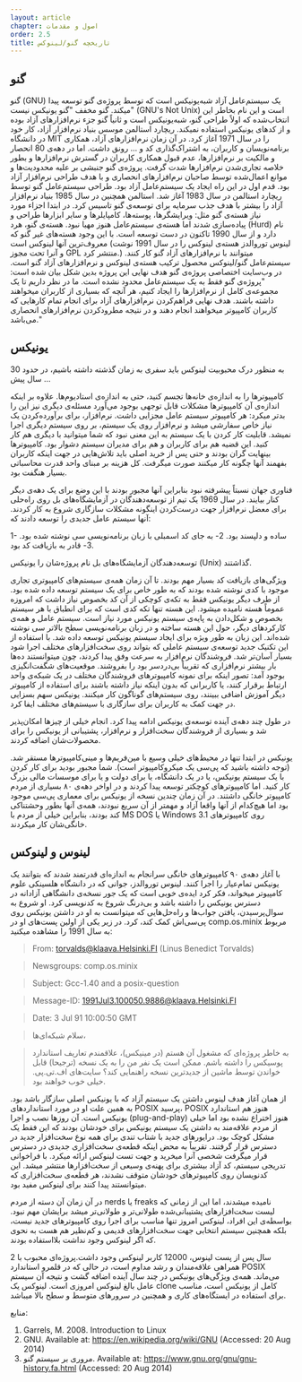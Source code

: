 ```yaml
---
layout: article
chapter: اصول و مقدمات 
order: 2.5
title: تاریخچه گنو/لینوکس
---
```



## گنو
گنو (GNU) یک سیستم‌عامل آزاد شبه‌یونیکس است که توسط پروژه‌ی گنو توسعه پیدا میکند. گنو مخفف "گنو یونیکس نیست" (GNU's Not Unix) است و این نام بخاطر این انتخاب‌شده که اولاً طراحی گنو، شبه‌یونیکس است و ثانیاً گنو جزء نرم‌افزارهای آزاد بوده و از کدهای یونیکس استفاده نمیکند. ریچارد استالمن موسس بنیاد نرم‌افزار آزاد، کار خود در دانشگاه MIT را در سال 1971 آغاز کرد. در آن زمان نرم‌افزارهای آزاد، همکاری برنامه‌نویسان و کاربران، به اشتراک‌گذاری کد و ... رونق داشت. اما در دهه‌ی 80 انحصار و مالکیت بر نرم‌افزارها، عدم قبول همکاری کاربران در گسترش نرم‌افزارها و بطور خلاصه تجاری‌شدن نرم‌افزارها شدت گرفت. پروژه‌ی گنو جنبشی بر علیه محدودیت‌ها و موانع اعمال‌شده توسط صاحبان نرم‌افزارهای انحصاری و با هدف طراحی نرم‌افزار آزاد بود. قدم اول در این راه ایجاد یک سیستم‌عامل آزاد بود. طراحی سیستم‌عامل گنو توسط ریچارد استالمن در سال 1983 آغاز شد. استالمن همچنین در سال 1985 بنیاد نرم‌افزار آزاد را بیشتر با هدف جذب سرمایه برای توسعه‌ی گنو تاسیس کرد. در ابتدا اجزاء مورد نیاز هسته‌ی گنو مثل: ویرایشگرها، پوسته‌ها، کامپایلرها و سایر ابزارها طراحی و پیاده‌سازی شدند اما هسته‌ی سیستم‌عامل هنوز مهیا نبود. هسته‌ی گنو، هرد (Hurd) نام دارد و از سال 1990 تاکنون در دست توسعه است. با این وجود هسته‌های غیر گنو که معروف‌ترین آنها لینوکس است (لینوس توروالدز هسته‌ی لینوکس را در سال 1991 نوشت و آنرا تحت مجوز GPL منتشر کرد.) میتوانند با نرم‌افزارهای آزاد گنو کار کنند. سیستم‌عامل گنو/لینوکس محصول ترکیب هسته‌ی لینوکس و نرم‌افزارهای آزاد گنو است. در وب‌سایت اختصاصی پروژه‌ی گنو هدف نهایی این پروژه بدین شکل بیان شده است:
"پروژه‌ی گنو فقط به یک سیستم‌عامل محدود نشده است. ما در نظر داریم تا یک مجموعه‌ی کامل از نرم‌افزارها را ایجاد کنیم، هر آنچه که بسیاری از کاربران میخواهند داشته باشند. هدف نهایی فراهم‌کردن نرم‌افزارهای آزاد برای انجام تمام کارهایی که کاربران کامپیوتر میخواهند انجام دهند و در نتیجه مطرودکردن نرم‌افزارهای انحصاری می‌باشد."

## یونیکس

به منظور درک محبوبیت لینوکس باید سفری به زمان گذشته داشته باشیم، در حدود 30 سال پیش ...

کامپیوترها را به اندازه‌ی خانه‌ها تجسم کنید، حتی به اندازه‌ی استادیوم‌ها. علاوه بر اینکه اندازه‌ی آن کامپیوترها مشکلات قابل توجهی بوجود می‌آورد مسئله‌ی دیگری نیز این را بدتر میکرد: هر کامپیوتر سیستم عامل مجزایی داشت. نرم‌افزار، برای برآورده‌کردن یک نیاز خاص سفارشی میشد و نرم‌افزار روی یک سیستم، بر روی سیستم دیگری اجرا نمیشد. قابلیت کار کردن با یک سیستم به این معنی نبود که شما میتوانید با دیگری هم کار کنید. این قضیه هم برای کاربران و هم برای مدیران سیستم دشوار بود.
کامپیوترها بینهایت گران بودند و حتی پس از خرید اصلی باید تلاش‌هایی در جهت اینکه کاربران بفهمند آنها چگونه کار میکنند صورت میگرفت. کل هزینه‌ بر مبنای واحد قدرت محاسباتی بسیار هنگفت بود.

فناوری جهان نسبتاً پیشرفته نبود بنابراین آنها مجبور بودند با این وضع برای یک دهه‌ی دیگر کنار بیایند. در سال 1969 یک تیم از توسعه‌دهندگان در آزمایشگاه‌های بل روی راه‌حلی برای معضل نرم‌افزار جهت درست‌کردن اینگونه مشکلات سازگاری شروع به کار کردند. آنها سیستم عامل جدیدی را توسعه دادند که:

1- ساده و دلپسند بود.
2- به جای کد اسمبلی با زبان برنامه‌نویسی سی نوشته شده بود.
3- قادر به بازیافت کد بود.

توسعه‌دهندگان آزمایشگاه‌های بل نام پروژه‌شان را یونیکس (Unix) گذاشتند.

ویژگی‌های بازیافت کد بسیار مهم بودند. تا آن زمان  همه‌ی سیستم‌های کامپیوتری تجاری موجود با کدی نوشته شده بودند که به طور خاص برای یک سیستم توسعه داده شده بود. از طرف دیگر یونیکس فقط به تکه‌ی کوچکی از آن کد بخصوص نیاز داشت که امروزه عموماً هسته نامیده میشود. این هسته تنها تکه کدی است که برای انطباق با هر سیستم بخصوص و شکل‌دادن به پایه‌ی سیستم یونیکس مورد نیاز است. سیستم عامل و همه‌ی کارکردهای دیگر، حول این هسته ساخته و در زبان برنامه‌نویسی سطح بالاتر سی نوشته شده‌اند. این زبان به طور ویژه برای ایجاد سیستم یونیکس توسعه داده شد. با استفاده از این تکنیک جدید توسعه‌ی سیستم عاملی که بتواند روی سخت‌افزارهای مختلف اجرا شود بسیار آسان‌تر شد.
فروشندگان نرم‌افزار به سرعت وفق پیدا کردند، چون میتوانستند ده‌ها بار بیشتر نرم‌افزاری که تقریباً بی‌دردسر بود را بفروشند. موقعیت‌های شگفت‌انگیزی بوجود آمد: تصور اینکه برای نمونه کامپیوترهای فروشندگان مختلف در یک شبکه‌ی واحد ارتباط برقرار کنند، یا کاربرانی که بدون اینکه نیاز داشته باشند برای استفاده از کامپیوتر دیگر آموزش اضافی ببینند، روی سیستم‌های گوناگون کار میکنند. یونیکس سهم بسزایی در جهت کمک به کاربران برای سازگاری با سیستم‌های مختلف ایفا کرد.

در طول چند دهه‌ی آینده توسعه‌ی یونیکس ادامه پیدا کرد. انجام خیلی از چیزها امکان‌پذیر شد و بسیاری از فروشندگان سخت‌افزار و نرم‌افزار، پشتیبانی از یونیکس را برای محصولات‌شان اضافه کردند.

یونیکس در ابتدا تنها در محیط‌های خیلی وسیع با مین‌فریم‌ها و مینی‌کامپیوتر‌ها مستقر شد. (توجه داشته باشید که پی‌سی یک میکروکامپیوتر است). شما مجبور بودید برای کار کردن با یک سیستم یونیکس، یا در یک دانشگاه، یا برای دولت و یا برای موسسات مالی بزرگ کار کنید.
اما کامپیوترهای کوچکتر توسعه پیدا کردند و در اواخر دهه‌ی ۸۰ بسیاری از مردم کامپیوتر خانگی داشتند. در آن زمان چندین نسخه از یونیکس برای معماری پی‌سی موجود بود اما هیچ‌کدام از آنها واقعا آزاد و مهمتر از آن سریع نبودند، همه‌ی آنها بطور وحشتناکی کند بودند، بنابراین خیلی از مردم با MS DOS یا Windows 3.1 روی کامپیوترهای خانگی‌شان کار میکردند.

## لینوس و لینوکس
با آغاز دهه‌ی ۹۰ کامپیوترهای خانگی سرانجام به اندازه‌ای قدرتمند شدند که بتوانند یک یونیکس تمام‌عیار را اجرا کنند. لینوس توروالدز، جوانی که در دانشگاه هلسینکی علوم کامپیوتر میخواند، فکر کرد ایده‌ی خوبی است که یک جور نسخه‌ی دانشگاهی آزادانه در دسترس یونیکس را داشته باشد و بی‌درنگ شروع به کدنویسی کرد.
او شروع به سوال‌پرسیدن، یافتن جواب‌ها و راه‌حل‌هایی که میتوانست به او در داشتن یونیکس روی پی‌سی‌اش کمک کند، کرد. در زیر یکی از اولین پست‌های او در comp.os.minix مربوط به سال 1991 را مشاهده میکنید:

> From: torvalds@klaava.Helsinki.FI (Linus Benedict Torvalds)

> Newsgroups: comp.os.minix

> Subject: Gcc-1.40 and a posix-question

> Message-ID: <1991Jul3.100050.9886@klaava.Helsinki.FI>

> Date: 3 Jul 91 10:00:50 GMT

> سلام شبکه‌ای‌ها،

> به خاطر پروژه‌ای که مشغول آن هستم (در مینیکس)، علاقمندم تعاریف استاندارد پوسیکس را داشته باشم. ممکن است یک نفر من را به یک نسخه (ترجیحا) قابل خواندن توسط ماشین از جدیدترین نسخه راهنمایی کند؟ سایت‌های اف.تی.پی. خیلی خوب خواهند بود.

از همان آغاز هدف لینوس داشتن یک سیستم آزاد که با یونیکس اصلی سازگار باشد بود. به همین علت او در مورد استانداردهای POSIX پرسید، POSIX هنوز هم استاندارد یونیکس است.
آن روزها نصب و اجرا (plug-and-play) هنوز اختراع نشده بود اما خیلی از مردم علاقه‌مند به داشتن یک سیستم یونیکس برای خودشان بودند که این فقط یک مشکل کوچک بود. درایورهای جدید با شتاب تندی برای همه نوع سخت‌افزار جدید در دسترس قرار گرفتند. تقریباً به محض اینکه قطعه‌ی سخت‌افزاری جدیدی در دسترس قرار میگرفت شخصی آنرا میخرید و جهت تست لینوکس ارائه میکرد. با فراخوانی تدریجی سیستم، کد آزاد بیشتری برای پهنه‌ی وسیعی از سخت‌افزارها منتشر میشد. این کدنویسان روی کامپیوترهای خودشان متوقف نشدند، هر قطعه‌ی سخت‌افزاری که میتوانستند پیدا کنند برای لینوکس مفید بود.

در آن زمان آن دسته از مردم nerds یا freaks نامیده میشدند، اما این از زمانی که لیست سخت‌افزارهای پشتیبانی‌شده طولانی‌تر و طولانی‌تر میشد برایشان مهم نبود. بواسطه‌ی این افراد، لینوکس امروز تنها مناسب برای اجرا روی کامپیوترهای جدید نیست، بلکه همچنین سیستم انتخابی جهت سخت‌افزارهای قدیمی و کم‌نظیر هم هست به نحوی که اگر لینوکس وجود نداشت بلااستفاده بودند.

2 سال پس از پست لینوس، 12000 کاربر لینوکس وجود داشت.پروژه‌ای محبوب با همراهی علاقه‌مندان و رشد مداوم است، در حالی که در قلمرو استاندارد POSIX می‌ماند. همه‌ی ویژگی‌های یونیکس در چند سال آینده اضافه گشت و نتیجه آن سیستم عامل بالغ لینوکس امروزی است. لینوکس یک clone کامل از یونیکس است، مناسب برای استفاده در ایستگاه‌های کاری و همچنین در سرورهای متوسط و سطح بالا میباشد.


منابع:
1. Garrels, M. 2008. Introduction to Linux
2. GNU. Available at: https://en.wikipedia.org/wiki/GNU (Accessed: 20 Aug 2014)
3. مروری بر سیستم گنو. Available at: https://www.gnu.org/gnu/gnu-history.fa.html (Accessed: 20 Aug 2014)

